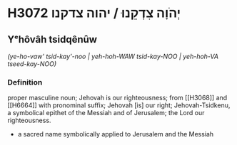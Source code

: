 # H3072 יְהֹוָה צִדְקֵנוּ / יהוה צדקנו

## Yᵉhôvâh tsidqênûw

_(ye-ho-vaw' tsid-kay'-noo | yeh-hoh-WAW tsid-kay-NOO | yeh-hoh-VA tseed-kay-NOO)_

### Definition

proper masculine noun; Jehovah is our righteousness; from [[H3068]] and [[H6664]] with pronominal suffix; Jehovah [is] our right; Jehovah-Tsidkenu, a symbolical epithet of the Messiah and of Jerusalem; the Lord our righteousness.

- a sacred name symbolically applied to Jerusalem and the Messiah
